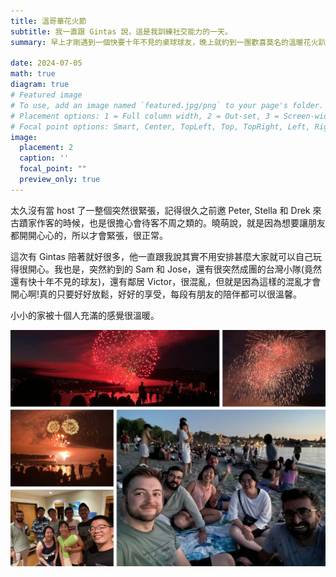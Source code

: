 ```yaml
---
title: 溫哥華花火節
subtitle: 我一直跟 Gintas 說，這是我訓練社交能力的一天。
summary: 早上才剛遇到一個快要十年不見的桌球球友，晚上就約到一團歡喜莫名的溫暖花火趴。

date: 2024-07-05
math: true
diagram: true
# Featured image
# To use, add an image named `featured.jpg/png` to your page's folder.
# Placement options: 1 = Full column width, 2 = Out-set, 3 = Screen-width
# Focal point options: Smart, Center, TopLeft, Top, TopRight, Left, Right, BottomLeft, Bottom, BottomRight
image:
  placement: 2
  caption: ''
  focal_point: ""
  preview_only: true
---
```


太久沒有當 host 了一整個突然很緊張，記得很久之前邀 Peter, Stella 和 Drek 來古蹟家作客的時候，也是很擔心會待客不周之類的。曉萌說，就是因為想要讓朋友都開開心心的，所以才會緊張，很正常。

這次有 Gintas 陪著就好很多，他一直跟我說其實不用安排甚麼大家就可以自己玩得很開心。我也是，突然約到的 Sam 和 Jose，還有很突然成團的台灣小隊(竟然還有快十年不見的球友)，還有鄰居 Victor，很混亂，但就是因為這樣的混亂才會開心啊!真的只要好好放鬆，好好的享受，每段有朋友的陪伴都可以很溫馨。

小小的家被十個人充滿的感覺很溫暖。

![alt text](IMG_1111.jpg)